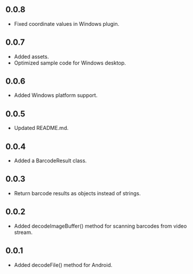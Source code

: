 ## 0.0.8
* Fixed coordinate values in Windows plugin.

## 0.0.7
* Added assets.
* Optimized sample code for Windows desktop.

## 0.0.6
* Added Windows platform support.

## 0.0.5
* Updated README.md.

## 0.0.4
* Added a BarcodeResult class.

## 0.0.3
* Return barcode results as objects instead of strings.

## 0.0.2
* Added decodeImageBuffer() method for scanning barcodes from video stream.

## 0.0.1

* Added decodeFile() method for Android.
